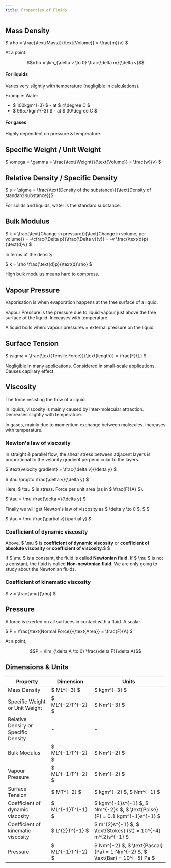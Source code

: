 ```yaml
---
title: Properties of Fluids
---
```


## Mass Density

$ \rho = \frac{\text{Mass}}{\text{Volume}} = \frac{m}{v} $

At a point:

```math
\rho = \lim_{\delta v \to 0} \frac{\delta m}{\delta v}
```

#### For liquids

Varies very slightly with temperature (negligible in calculations).

Example: Water

- $ 100kgm^{-3} $ - at $ 4\degree C $
- $ 995.7kgm^{-3} $ - at $ 30\degree C $

#### For gases

Highly dependent on pressure & temperature.

## Specific Weight / Unit Weight

$ \omega = \gamma = \frac{\text{Weight}}{\text{Volume}} = \frac{w}{v} $

## Relative Density / Specific Density

$ s = \sigma = \frac{\text{Density of the substance}}{\text{Density of standard
substance}}$

For solids and liquids, water is the standard substance.

## Bulk Modulus

$ k = \frac{\text{Change in pressure}}{\text{Change in volume, per volume}} =
-\cfrac{\Delta p}{\frac{\Delta v}{v}} = -v \frac{\text{d}p}{\text{d}v} $

In terms of the density:

$ k = \rho \frac{\text{d}p}{\text{d}\rho} $

High bulk modulus means hard to compress.

## Vapour Pressure

Vaporisation is when evaporation happens at the free surface of a liquid.

Vapour Pressure is the pressure due to liquid vapour just above the free surface
of the liquid. Increases with temperature.

A liquid boils when: vapour pressures = external pressure on the liquid

## Surface Tension

$ \sigma = \frac{\text{Tensile Force}}{\text{length}} = \frac{F}{L} $

Negligible in many applications. Considered in small-scale applications. Causes
capillary effect.

## Viscosity

The force resisting the flow of a liquid.

In liquids, viscosity is mainly caused by inter-molecular attraction. Decreases
slightly with temperature.

In gases, mainly due to momentum exchange between molecules. Increases with
temperature.

### Newton's law of viscosity

In straight & parallel flow, the shear stress between adjacent layers is
proportional to the velocity gradient perpendicular to the layers.

$ \text{velocity gradient} = \frac{\delta v}{\delta y} $

$ \tau \propto \frac{\delta v}{\delta y} $

Here, $ \tau $ is stress. Force per unit area (as in $ \frac{F}{A} $).

$ \tau = \mu \frac{\delta v}{\delta y} $

Finally we will get Newton's law of viscosity as $ \delta y \to 0 $, $ $

$ \tau = \mu \frac{\partial v}{\partial y} $

### Coefficient of dynamic viscosity

Above, $ \mu $ is **coefficient of dynamic viscosity** or **coefficient of
absolute viscosity** or **coefficient of viscosity**.$ $

If $ \mu $ is a constant, the fluid is called **Newtonian fluid**. If $ \mu $ is
not a constant, the fluid is called **Non-newtonian fluid**. We are only going
to study about the Newtonian fluids.

### Coefficient of kinematic viscosity

$ v = \frac{\mu}{\rho} $

## Pressure

A force is exerted on all surfaces in contact with a fluid. A scalar.

$ P = \frac{\text{Normal Force}}{\text{Area}} = \frac{F}{A} $

At a point,

```math
P = \lim_{\delta A \to 0} \frac{\delta F}{\delta A}
```

## Dimensions & Units

| Property                             | Dimension         | Units                                                                        |
| ------------------------------------ | ----------------- | ---------------------------------------------------------------------------- |
| Mass Density                         | $ ML^{-3} $       | $ kgm^{-3} $                                                                 |
| Specific Weight or Unit Weight       | $ ML^{-2}T^{-2} $ | $ Nm^{-3} $                                                                  |
| Relative Densiry or Specific Density | -                 | -                                                                            |
| Bulk Modulus                         | $ ML^{-1}T^{-2} $ | $ Nm^{-2} $                                                                  |
| Vapour Pressure                      | $ ML^{-1}T^{-2} $ | $ Nm^{-2} $                                                                  |
| Surface Tension                      | $ MT^{-2} $       | $ kgm^{-2} $, $ Nm^{-1} $                                                    |
| Coefficient of dynamic viscosity     | $ ML^{-1}T^{-1} $ | $ kgm^{-1}s^{-1} $, $ Nm^{-2}s $, $ \text{Poise} (P) = 0.1 kgm^{-1}s^{-1} $  |
| Coefficient of kinematic viscosity   | $ L^{2}T^{-1} $   | $ m^{2}s^{-1} $, $ \text{Stokes} (st) = 10^{-4} m^{2}s^{-1} $                |
| Pressure                             | $ ML^{-1}T^{-2} $ | $ Nm^{-2} $, $ \text{Pascal} (Pa) = 1 Nm^{-2} $, $ \text{Bar} = 10^{-5} Pa $ |
